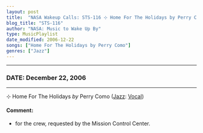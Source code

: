 ```yaml
---
layout: post
title:  "NASA Wakeup Calls: STS-116 ⊹ Home For The Holidays by Perry Como ✷ December 22, 2006"
blog_title: "STS-116"
author: "NASA: Music to Wake Up By"
type: MusicPlaylist
date_modified: 2006-12-22
songs: ["Home For The Holidays by Perry Como"]
genres: ["Jazz"]
---
```


----
### DATE: December 22, 2006
----
⊹ Home For The Holidays *by* Perry Como ([Jazz](https://www.discogs.com/genre/Jazz): [Vocal](https://www.discogs.com/style/Vocal)) <a target="blank_" href="https://www.discogs.com/Perry-Como-Home-For-The-Holidays/release/2151821">
    <i class="fas fa-compact-disc"
       title="Discogs entry for this song"
       alt="Discogs entry for this song"
       style="font-size: 1.1em;"></i></a>
    

#### Comment:
* for the crew, requested by the Mission Control Center.



<br/>
<center>
	<a target="_blank"
	   href="https://twitter.com/intent/tweet?hashtags=Space,NASA,Playlist,NASAWakeupCalls,SpaceProgram&text=🚀 {{ page.author}}, '{{ page.songs.first }}' {{ page.title }}, {{ site.url }}{{ page.url }}&via=nasawakeupcalls"><i class="fab fa-twitter" title="Tweet this page" alt="Tweet this page" style="font-size: 1.3em;"></i></a>
	&nbsp; 	<i class="fas fa-user-astronaut" style="font-size: 1.5em;"></i> &nbsp;
    <a id="custom_amazon_link"
       type="amzn" search="#"
       category="popular music">
    <i class="fab fa-amazon" style="font-size: 1.3em;"></i></a>
</center>

<!-- Randomly resolve an individual entry from a song array -->
<script src="/assets/javascript/seedrandom.min.js"></script>
<script>
  var wake_me_up = ["Home For The Holidays by Perry Como"];
  var prng = new Math.seedrandom();
  function randomSong() {
    song = wake_me_up[Math.floor(Math.random() * wake_me_up.length)];
    var amazon_link = document.getElementById("custom_amazon_link");
    amazon_link.setAttribute("search", song);
  }
  window.onload = randomSong();
</script>
